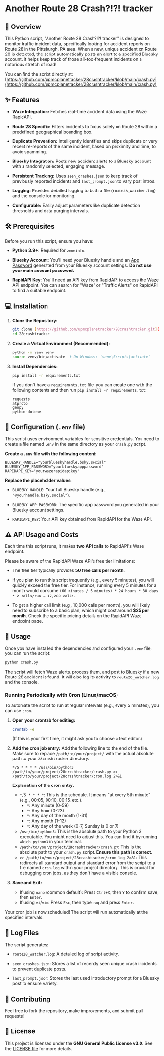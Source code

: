 # Another Route 28 Crash?!?! tracker

## 🚀 Overview

This Python script, "Another Route 28 Crash?!?! tracker," is designed to monitor traffic incident data, specifically looking for accident reports on Route 28 in the Pittsburgh, PA area. When a new, unique accident on Route 28 is detected, the script automatically posts an alert to a specified Bluesky account. It helps keep track of those all-too-frequent incidents on a notorious stretch of road!

You can find the script directly at: [https://github.com/upmcplanetracker/28crashtracker/blob/main/crash.py](https://github.com/upmcplanetracker/28crashtracker/blob/main/crash.py)

## ✨ Features

* **Waze Integration:** Fetches real-time accident data using the Waze RapidAPI.

* **Route 28 Specific:** Filters incidents to focus solely on Route 28 within a predefined geographical bounding box.

* **Duplicate Prevention:** Intelligently identifies and skips duplicate or very recent re-reports of the same incident, based on proximity and time, to avoid spamming.

* **Bluesky Integration:** Posts new accident alerts to a Bluesky account with a randomly selected, engaging message.

* **Persistent Tracking:** Uses `seen_crashes.json` to keep track of previously reported incidents and `last_prompt.json` to vary post intros.

* **Logging:** Provides detailed logging to both a file (`route28_watcher.log`) and the console for monitoring.

* **Configurable:** Easily adjust parameters like duplicate detection thresholds and data purging intervals.

## 🛠️ Prerequisites

Before you run this script, ensure you have:

* **Python 3.9+**: Required for `zoneinfo`.

* **Bluesky Account**: You'll need your Bluesky handle and an [App Password](https://bsky.social/settings/app-passwords) generated from your Bluesky account settings. **Do not use your main account password.**

* **RapidAPI Key**: You'll need an API key from [RapidAPI](https://rapidapi.com/) to access the Waze API endpoint. You can search for "Waze" or "Traffic Alerts" on RapidAPI to find a suitable endpoint.

## 💻 Installation

1.  **Clone the Repository:**
    ```bash
    git clone [https://github.com/upmcplanetracker/28crashtracker.git](https://github.com/upmcplanetracker/28crashtracker.git)
    cd 28crashtracker
    ```

2.  **Create a Virtual Environment (Recommended):**
    ```bash
    python -m venv venv
    source venv/bin/activate  # On Windows: `venv\Scripts\activate`
    ```

3.  **Install Dependencies:**
    ```bash
    pip install -r requirements.txt
    ```
    If you don't have a `requirements.txt` file, you can create one with the following contents and then run `pip install -r requirements.txt`:

    ```
    requests
    atproto
    geopy
    python-dotenv
    ```

## 🔑 Configuration (`.env` file)

This script uses environment variables for sensitive credentials. You need to create a file named `.env` in the same directory as your `crash.py` script.

**Create a `.env` file with the following content:**

```dotenv
BLUESKY_HANDLE="yourblueskyhandle.bsky.social"
BLUESKY_APP_PASSWORD="yourblueskyapppassword"
RAPIDAPI_KEY="yourwazerapidapikey"
```

**Replace the placeholder values:**

* `BLUESKY_HANDLE`: Your full Bluesky handle (e.g., `"@yourhandle.bsky.social"`).

* `BLUESKY_APP_PASSWORD`: The specific app password you generated in your Bluesky account settings.

* `RAPIDAPI_KEY`: Your API key obtained from RapidAPI for the Waze API.

## ⚠️ API Usage and Costs

Each time this script runs, it makes **two API calls** to RapidAPI's Waze endpoint.

Please be aware of the RapidAPI Waze API's free tier limitations:

* The free tier typically provides **50 free calls per month**.

* If you plan to run this script frequently (e.g., every 5 minutes), you will quickly exceed the free tier. For instance, running every 5 minutes for a month would consume `(60 minutes / 5 minutes) * 24 hours * 30 days * 2 calls/run = 17,280 calls`.

* To get a higher call limit (e.g., 10,000 calls per month), you will likely need to subscribe to a basic plan, which might cost around **$25 per month**. Check the specific pricing details on the RapidAPI Waze endpoint page.

## 🚀 Usage

Once you have installed the dependencies and configured your `.env` file, you can run the script:

```bash
python crash.py
```

The script will fetch Waze alerts, process them, and post to Bluesky if a new Route 28 accident is found. It will also log its activity to `route28_watcher.log` and the console.

### Running Periodically with Cron (Linux/macOS)

To automate the script to run at regular intervals (e.g., every 5 minutes), you can use `cron`.

1.  **Open your crontab for editing:**
    ```bash
    crontab -e
    ```
    (If this is your first time, it might ask you to choose a text editor.)

2.  **Add the cron job entry:**
    Add the following line to the end of the file. Make sure to replace `/path/to/your/project/` with the actual absolute path to your `28crashtracker` directory.

    ```cron
    */5 * * * * /usr/bin/python3 /path/to/your/project/28crashtracker/crash.py >> /path/to/your/project/28crashtracker/cron.log 2>&1
    ```

    **Explanation of the cron entry:**
    * `*/5 * * * *`: This is the schedule. It means "at every 5th minute" (e.g., 00:05, 00:10, 00:15, etc.).
        * `*`: Any minute (0-59)
        * `*`: Any hour (0-23)
        * `*`: Any day of the month (1-31)
        * `*`: Any month (1-12)
        * `*`: Any day of the week (0-7, Sunday is 0 or 7)
    * `/usr/bin/python3`: This is the absolute path to your Python 3 executable. You might need to adjust this. You can find it by running `which python3` in your terminal.
    * `/path/to/your/project/28crashtracker/crash.py`: This is the absolute path to your `crash.py` script. **Ensure this path is correct.**
    * `>> /path/to/your/project/28crashtracker/cron.log 2>&1`: This redirects all standard output and standard error from the script to a file named `cron.log` within your project directory. This is crucial for debugging cron jobs, as they don't have a visible console.

3.  **Save and Exit:**
    * If using `nano` (common default): Press `Ctrl+X`, then `Y` to confirm save, then `Enter`.
    * If using `vi`/`vim`: Press `Esc`, then type `:wq` and press `Enter`.

Your cron job is now scheduled! The script will run automatically at the specified intervals.

## 📄 Log Files

The script generates:

* `route28_watcher.log`: A detailed log of script activity.

* `seen_crashes.json`: Stores a list of recently seen unique crash incidents to prevent duplicate posts.

* `last_prompt.json`: Stores the last used introductory prompt for a Bluesky post to ensure variety.

## 🤝 Contributing

Feel free to fork the repository, make improvements, and submit pull requests!

## 📜 License

This project is licensed under the **GNU General Public License v3.0**. See the [LICENSE file](https://github.com/upmcplanetracker/28crashtracker/blob/main/LICENSE) for more details.
